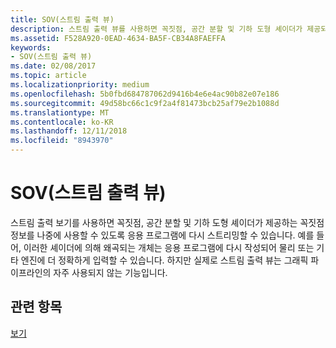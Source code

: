 ```yaml
---
title: SOV(스트림 출력 뷰)
description: 스트림 출력 뷰를 사용하면 꼭짓점, 공간 분할 및 기하 도형 셰이더가 제공되는 꼭짓점 정보를 계속 사용하려는 응용 프로그램에 다시 스트리밍할 수 있습니다.
ms.assetid: F528A920-0EAD-4634-BA5F-CB34A8FAEFFA
keywords:
- SOV(스트림 출력 뷰)
ms.date: 02/08/2017
ms.topic: article
ms.localizationpriority: medium
ms.openlocfilehash: 5b0fbd684787062d9416b4e6e4ac90b82e07e186
ms.sourcegitcommit: 49d58bc66c1c9f2a4f81473bcb25af79e2b1088d
ms.translationtype: MT
ms.contentlocale: ko-KR
ms.lasthandoff: 12/11/2018
ms.locfileid: "8943970"
---
```

# <a name="stream-output-view-sov"></a>SOV(스트림 출력 뷰)


스트림 출력 보기를 사용하면 꼭짓점, 공간 분할 및 기하 도형 셰이더가 제공하는 꼭짓점 정보를 나중에 사용할 수 있도록 응용 프로그램에 다시 스트리밍할 수 있습니다. 예를 들어, 이러한 셰이더에 의해 왜곡되는 개체는 응용 프로그램에 다시 작성되어 물리 또는 기타 엔진에 더 정확하게 입력할 수 있습니다. 하지만 실제로 스트림 출력 뷰는 그래픽 파이프라인의 자주 사용되지 않는 기능입니다.

## <a name="span-idrelated-topicsspanrelated-topics"></a><span id="related-topics"></span>관련 항목


[보기](views.md)

 

 




